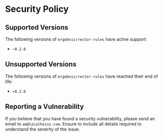 # Security Policy

## Supported Versions

The following versions of `ergebnis/rector-rules` have active support:

- `~0.2.0`

## Unsupported Versions

The following versions of `ergebnis/rector-rules` have reached their end of life:

- `<0.2.0`

## Reporting a Vulnerability

If you believe that you have found a security vulnerability, please send an email to `am@localheinz.com`. Ensure to include all details required to understand the severity of the issue.
